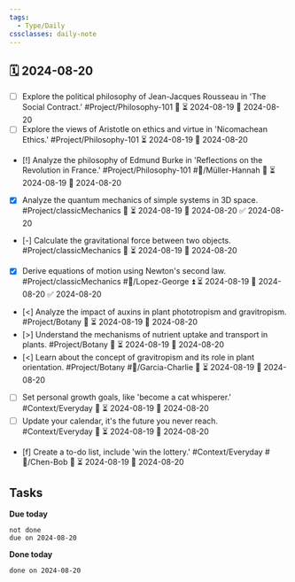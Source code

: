 ```yaml
---
tags:
  - Type/Daily
cssclasses: daily-note
---
```


## 🗓️ 2024-08-20

- [ ] Explore the political philosophy of Jean-Jacques Rousseau in 'The Social Contract.' #Project/Philosophy-101 🔽 ⏳ 2024-08-19 📅 2024-08-20
- [ ] Explore the views of Aristotle on ethics and virtue in 'Nicomachean Ethics.' #Project/Philosophy-101 ⏳ 2024-08-19 📅 2024-08-20
- [!] Analyze the philosophy of Edmund Burke in 'Reflections on the Revolution in France.' #Project/Philosophy-101 #👤/Müller-Hannah 🔺 ⏳ 2024-08-19 📅 2024-08-20
- [x] Analyze the quantum mechanics of simple systems in 3D space. #Project/classicMechanics 🔼 ⏳ 2024-08-19 📅 2024-08-20 ✅ 2024-08-20
- [-] Calculate the gravitational force between two objects. #Project/classicMechanics 🔺 ⏳ 2024-08-19 📅 2024-08-20
- [x] Derive equations of motion using Newton's second law. #Project/classicMechanics #👤/Lopez-George ⏫ ⏳ 2024-08-19 📅 2024-08-20 ✅ 2024-08-20
- [<] Analyze the impact of auxins in plant phototropism and gravitropism. #Project/Botany 🔽 ⏳ 2024-08-19 📅 2024-08-20
- [>] Understand the mechanisms of nutrient uptake and transport in plants. #Project/Botany 🔺 ⏳ 2024-08-19 📅 2024-08-20
- [<] Learn about the concept of gravitropism and its role in plant orientation. #Project/Botany #👤/Garcia-Charlie 🔺 ⏳ 2024-08-19 📅 2024-08-20
- [ ] Set personal growth goals, like 'become a cat whisperer.' #Context/Everyday 🔺 ⏳ 2024-08-19 📅 2024-08-20
- [ ] Update your calendar, it's the future you never reach. #Context/Everyday 🔺 ⏳ 2024-08-19 📅 2024-08-20
- [f] Create a to-do list, include 'win the lottery.' #Context/Everyday #👤/Chen-Bob 🔼 ⏳ 2024-08-19 📅 2024-08-20

## Tasks

**Due today**

```tasks
not done
due on 2024-08-20
```

**Done today**

```tasks
done on 2024-08-20
```
            